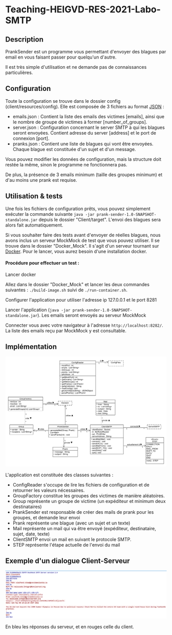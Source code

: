 # Teaching-HEIGVD-RES-2021-Labo-SMTP



## Description

PrankSender est un programme vous permettant d'envoyer des blagues par email en vous faisant passer pour quelqu'un d'autre.

Il est très simple d'utilisation et ne demande pas de connaissances particulières. 

## Configuration

Toute la configuration se trouve dans le dossier config (client/resources/config). Elle est composée de 3 fichiers au format [JSON](https://en.wikipedia.org/wiki/JSON) : 

- emails.json : Contient la liste des emails des victimes [emails], ainsi que le nombre de groupe de victimes à former [number_of_groups].
- server.json : Configuration concernant le server SMTP à qui les blagues seront envoyées. Contient adresse du server [address] et le port de connexion [port].
- pranks.json : Contient une liste de blagues qui vont être envoyées. Chaque blague est constituée  d'un sujet et d'un message.

Vous pouvez modifier les données de configuration, mais la structure doit restée la même, sinon le programme ne fonctionnera pas.

De plus, la présence de 3 emails minimum (taille des groupes minimum) et d'au moins une prank est requise.

## Utilisation & tests

Une fois les fichiers de configuration prêts, vous pouvez simplement exécuter la commande suivante  `java -jar prank-sender-1.0-SNAPSHOT-standalone.jar` depuis le dossier "Client/target". L'envoi des blagues sera alors fait automatiquement.

Si vous souhaiter faire des tests avant d'envoyer de réelles blagues, nous avons inclus un serveur MockMock de test que vous pouvez utiliser. Il se trouve dans le dossier "Docker_Mock". Il s'agit d'un serveur tournant sur [Docker](https://www.docker.com/). Pour le lancer, vous aurez besoin d'une installation docker.

#### Procédure pour effectuer un test :

Lancer docker

Allez dans le dossier "Docker_Mock" et lancer les deux commandes suivantes : `./build-image.sh` suivi de  `./run-container.sh`.

Configurer l'application pour utiliser l'adresse ip 127.0.0.1 et le port 8281

Lancer l'application (`java -jar prank-sender-1.0-SNAPSHOT-standalone.jar`). Les emails seront envoyés au serveur MockMock

Connecter vous avec votre navigateur à l'adresse `http://localhost:8282/`. La liste des emails reçu par MockMock y est consultable.

## Implémentation

![](.\figures\UML.png)

L'application est constituée des classes suivantes :

- ConfigReader s'occupe de lire les fichiers de configuration et de retourner les valeurs nécessaires.
- GroupFactory constitue les groupes des victimes de manière aléatoires.
- Group représente un groupe de victime  (un expéditeur et minimum deux destinataires)
- PrankSender est responsable de créer des mails de prank pour les groupes, et demande leur envoi
- Prank représente une blague (avec un sujet et un texte)
- Mail représente un mail qui va être envoyé (expéditeur, destinataire, sujet, date, texte)
- ClientSMTP envoi un mail en suivant le protocole SMTP.
- STEP représente l'étape actuelle de l'envoi du mail

## Exemple d'un dialogue Client-Serveur

![image-20210508152313639](.\figures\mail_exchange.png)

En bleu les réponses du serveur, et en rouges celle du client.

